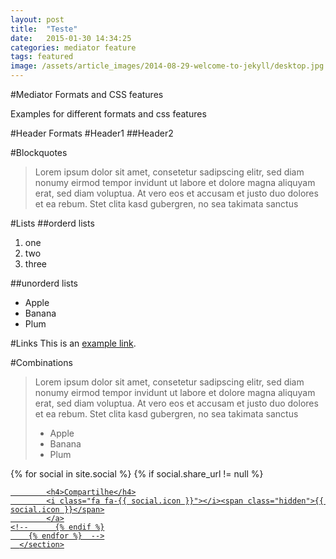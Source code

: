 ```yaml
---
layout: post
title:  "Teste"
date:   2015-01-30 14:34:25
categories: mediator feature
tags: featured
image: /assets/article_images/2014-08-29-welcome-to-jekyll/desktop.jpg
---
```

#Mediator Formats and CSS features

Examples for different formats and css features

#Header Formats
#Header1
##Header2

#Blockquotes
>Lorem ipsum dolor sit amet, consetetur sadipscing elitr, sed diam nonumy eirmod tempor invidunt ut labore et dolore magna aliquyam erat, sed diam voluptua. At vero eos et accusam et justo duo dolores et ea rebum. Stet clita kasd gubergren, no sea takimata sanctus

#Lists
##orderd lists
1. one
2. two
3. three

##unorderd lists
- Apple
- Banana
- Plum

#Links
This is an [example link](http://example.com/ "With a Title").

#Combinations
>Lorem ipsum dolor sit amet, consetetur sadipscing elitr, sed diam nonumy eirmod tempor invidunt ut labore et dolore magna aliquyam erat, sed diam voluptua. At vero eos et accusam et justo duo dolores et ea rebum. Stet clita kasd gubergren, no sea takimata sanctus
>
> - Apple
> - Banana
> - Plum

<footer class="post-footer">
	  <section class="share">
		{% for social in site.social %}
		  {% if social.share_url != null %}
			<a class="icon-{{ social.icon }}" href="{{ social.share_url }}{{ social.share_title }}{{page.title | cgi_escape}}{{ social.share_link }}{{site.url}}{{page.id}}"
			  onclick="window.open(this.href, '{{ social.icon }}-share', 'width=550,height=255');return false;">
			
			<h4>Compartilhe</h4>
			<i class="fa fa-{{ social.icon }}"></i><span class="hidden">{{ social.icon }}</span>
			</a>
	<!--      {% endif %}
		{% endfor %}  -->
	  </section>
</footer>
